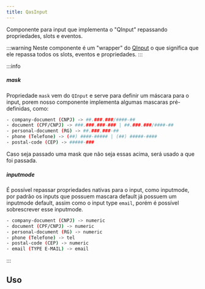 ```yaml
---
title: QasInput
---
```


Componente para input que implementa o "QInput" repassando propriedades, slots e eventos.

<doc-api file="input/QasInput" name="QasInput" />

:::warning
Neste componente é um "wrapper" do [QInput](https://quasar.dev/vue-components/input#introduction) o que significa que ele repassa todos os slots, eventos e propriedades.
:::

:::info
##### mask
Propriedade `mask` vem do `QInput` e serve para definir um máscara para o input, porem nosso componente implementa algumas mascaras pré-definidas, como:

```bash
- company-document (CNPJ) -> ##.###.###/####-##
- document (CPF/CNPJ) -> ###.###.###-### | ##.###.###/####-##
- personal-document (RG) -> ##.###.###-##
- phone (Telefone) -> (##) ####-##### | (##) #####-####
- postal-code (CEP) -> #####-###
```

Caso seja passado uma mask que não seja essas acima, será usado a que foi passada.

##### inputmode

É possível repassar propriedades nativas para o input, como inputmode, por padrão os inputs que possuem mascara default já possuem um inputmode default, assim como o input type `email`, porém é possível sobrescrever esse inputmode.

```bash
- company-document (CNPJ) -> numeric
- document (CPF/CNPJ) -> numeric
- personal-document (RG) -> numeric
- phone (Telefone) -> tel
- postal-code (CEP) -> numeric
- email (TYPE E-MAIL) -> email
```
:::

## Uso

<doc-example file="QasInput/Basic" title="Básico" />
<doc-example file="QasInput/Textarea" title="Textarea" />
<doc-example file="QasInput/Required" title="Obrigatório" />
<doc-example file="QasInput/Masks" title="Mascaras" />
